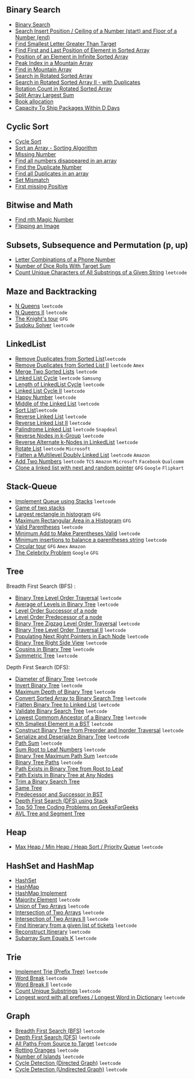 ## Binary Search
- [Binary Search](https://leetcode.com/problems/binary-search/)
- [Search Insert Position / Ceiling of a Number (start) and Floor of a Number (end)](https://leetcode.com/problems/search-insert-position/)
- [Find Smallest Letter Greater Than Target](https://leetcode.com/problems/find-smallest-letter-greater-than-target/)
- [Find First and Last Position of Element in Sorted Array](https://leetcode.com/problems/find-first-and-last-position-of-element-in-sorted-array/)
- [Position of an Element in Infinite Sorted Array](https://www.geeksforgeeks.org/find-position-element-sorted-array-infinite-numbers/)
- [Peak Index in a Mountain Array](https://leetcode.com/problems/peak-index-in-a-mountain-array/)
- [Find in Mountain Array](https://leetcode.com/problems/find-in-mountain-array/)
- [Search in Rotated Sorted Array](https://leetcode.com/problems/search-in-rotated-sorted-array/)
- [Search in Rotated Sorted Array II - with Duplicates](https://leetcode.com/problems/search-in-rotated-sorted-array-ii/)
- [Rotation Count in Rotated Sorted Array](https://www.geeksforgeeks.org/find-rotation-count-rotated-sorted-array/)
- [Split Array Largest Sum](https://leetcode.com/problems/split-array-largest-sum/)
- [Book allocation](https://www.geeksforgeeks.org/allocate-minimum-number-pages/)
- [Capacity To Ship Packages Within D Days](https://leetcode.com/problems/capacity-to-ship-packages-within-d-days/)

## Cyclic Sort
- [Cycle Sort](https://www.geeksforgeeks.org/cycle-sort/)
- [Sort an Array - Sorting Algorithm](https://leetcode.com/problems/sort-an-array/)
- [Missing Number](https://leetcode.com/problems/missing-number/)
- [Find all numbers disappeared in an array](https://leetcode.com/problems/find-all-numbers-disappeared-in-an-array/)
- [Find the Duplicate Number](https://leetcode.com/problems/find-the-duplicate-number/)
- [Find all Duplicates in an array](https://leetcode.com/problems/find-all-duplicates-in-an-array/)
- [Set Mismatch](https://leetcode.com/problems/set-mismatch/)
- [First missing Positive](https://leetcode.com/problems/first-missing-positive/)

## Bitwise and Math
- [Find nth Magic Number](https://www.geeksforgeeks.org/find-nth-magic-number/)
- [Flipping an Image](https://leetcode.com/problems/flipping-an-image/)

## Subsets, Subsequence and Permutation (p, up)
- [Letter Combinations of a Phone Number](https://leetcode.com/problems/letter-combinations-of-a-phone-number/)
- [Number of Dice Rolls With Target Sum](https://leetcode.com/problems/number-of-dice-rolls-with-target-sum/)
- [Count Unique Characters of All Substrings of a Given String](https://leetcode.com/problems/count-unique-characters-of-all-substrings-of-a-given-string/description/) `leetcode`

## Maze and Backtracking
- [N Queens](https://leetcode.com/problems/n-queens/) `leetcode`
- [N Queens II](https://leetcode.com/problems/n-queens-ii/) `leetcode`
- [The Knight's tour](https://www.geeksforgeeks.org/the-knights-tour-problem-backtracking-1/) `GFG`
- [Sudoku Solver](https://leetcode.com/problems/sudoku-solver/) `leetcode`

## LinkedList
- [Remove Duplicates from Sorted List](https://leetcode.com/problems/remove-duplicates-from-sorted-list/)`leetcode`
- [Remove Duplicates from Sorted List II](https://leetcode.com/problems/remove-duplicates-from-sorted-list-ii/) `leetcode` `Amex`
- [Merge Two Sorted Lists](https://leetcode.com/problems/merge-two-sorted-lists/) `leetcode`
- [Linked List Cycle](https://leetcode.com/problems/linked-list-cycle/) `leetcode` `Samsung`
- [Length of LinkedList Cycle](https://www.geeksforgeeks.org/find-length-of-loop-in-linked-list/) `leetcode`
- [Linked List Cycle II](https://leetcode.com/problems/linked-list-cycle-ii/) `leetcode`
- [Happy Number](https://leetcode.com/problems/happy-number/) `leetcode`
- [Middle of the Linked List](https://leetcode.com/problems/middle-of-the-linked-list/) `leetcode`
- [Sort List](https://leetcode.com/problems/sort-list/)`leetcode`
- [Reverse Linked List](https://leetcode.com/problems/reverse-linked-list/) `leetcode`
- [Reverse Linked List II](https://leetcode.com/problems/reverse-linked-list-ii/) `leetcode`
- [Palindrome Linked List](https://leetcode.com/problems/palindrome-linked-list/) `leetcode` `Snapdeal`
- [Reverse Nodes in k-Group](https://leetcode.com/problems/reverse-nodes-in-k-group/) `leetcode`
- [Reverse Alternate k-Nodes in LinkedList](https://www.geeksforgeeks.org/reverse-alternate-k-nodes-in-a-singly-linked-list/) `leetcode`
- [Rotate List](https://leetcode.com/problems/rotate-list/) `leetcode` `Microsoft`
- [Flatten a Multilevel Doubly Linked List](https://leetcode.com/problems/flatten-a-multilevel-doubly-linked-list/) `leetcode` `Amazon`
- [Add Two Numbers](https://leetcode.com/problems/add-two-numbers/) `leetcode` `TCS` `Amazon` `Microsoft` `Facebook` `Qualcomm`
- [Clone a linked list with next and random pointer](https://www.geeksforgeeks.org/clone-linked-list-next-random-pointer-o1-space/) `GFG` `Google` `Flipkart`

## Stack-Queue
- [Implement Queue using Stacks](https://leetcode.com/problems/implement-queue-using-stacks/) `leetcode`
- [Game of two stacks](https://www.hackerrank.com/challenges/game-of-two-stacks/problem) 
- [Largest rectangle in histogram](https://leetcode.com/problems/largest-rectangle-in-histogram/) `GFG`
- [Maximum Rectangular Area in a Histogram](https://practice.geeksforgeeks.org/problems/maximum-rectangular-area-in-a-histogram-1587115620/1/) `GFG`
- [Valid Parentheses](https://leetcode.com/problems/valid-parentheses/) `leetcode`
- [Minimum Add to Make Parentheses Valid](https://leetcode.com/problems/minimum-add-to-make-parentheses-valid/) `leetcode`
- [Minimum insertions to balance a parentheses string](https://leetcode.com/problems/minimum-insertions-to-balance-a-parentheses-string/) `leetcode`
- [Circular tour](https://practice.geeksforgeeks.org/problems/circular-tour/1) `GFG` `Amex` `Amazon`
- [The Celebrity Problem](https://practice.geeksforgeeks.org/problems/the-celebrity-problem/1/) `Google` `GFG`

## Tree
Breadth First Search (BFS) :
- [Binary Tree Level Order Traversal](https://leetcode.com/problems/binary-tree-level-order-traversal/) `leetcode`
- [Average of Levels in Binary Tree](https://leetcode.com/problems/average-of-levels-in-binary-tree/) `leetcode`
- [Level Order Successor of a node](https://www.geeksforgeeks.org/level-order-successor-of-a-node-in-binary-tree/) 
- [Level Order Predecessor of a node](https://practice.geeksforgeeks.org/problems/predecessor-and-successor/1) 
- [Binary Tree Zigzag Level Order Traversal](https://leetcode.com/problems/binary-tree-zigzag-level-order-traversal/) `leetcode`
- [Binary Tree Level Order Traversal II](https://leetcode.com/problems/binary-tree-level-order-traversal-ii/) `leetcode`
- [Populating Next Right Pointers in Each Node](https://leetcode.com/problems/populating-next-right-pointers-in-each-node/) `leetcode`
- [Binary Tree Right Side View](https://leetcode.com/problems/binary-tree-right-side-view/) `leetcode`
- [Cousins in Binary Tree](https://leetcode.com/problems/cousins-in-binary-tree/) `leetcode`
- [Symmetric Tree](https://leetcode.com/problems/symmetric-tree/) `leetcode`

Depth First Search (DFS):
- [Diameter of Binary Tree](https://leetcode.com/problems/diameter-of-binary-tree/) `leetcode`
- [Invert Binary Tree](https://leetcode.com/problems/invert-binary-tree/) `leetcode`
- [Maximum Depth of Binary Tree](https://leetcode.com/problems/maximum-depth-of-binary-tree/) `leetcode`
- [Convert Sorted Array to Binary Search Tree](https://leetcode.com/problems/convert-sorted-array-to-binary-search-tree/) `leetcode`
- [Flatten Binary Tree to Linked List](https://leetcode.com/problems/flatten-binary-tree-to-linked-list/) `leetcode`
- [Validate Binary Search Tree](https://leetcode.com/problems/validate-binary-search-tree/) `leetcode`
- [Lowest Commom Ancestor of a Binary Tree](https://leetcode.com/problems/lowest-common-ancestor-of-a-binary-tree/) `leetcode`
- [Kth Smallest Element in a BST](https://leetcode.com/problems/kth-smallest-element-in-a-bst/) `leetcode`
- [Construct Binary Tree from Preorder and Inorder Traversal](https://leetcode.com/problems/construct-binary-tree-from-preorder-and-inorder-traversal/) `leetcode`
- [Serialize and Deserialize Binary Tree](https://leetcode.com/problems/serialize-and-deserialize-binary-tree/) `leetcode`
- [Path Sum](https://leetcode.com/problems/path-sum/) `leetcode`
- [Sum Root to Leaf Numbers](https://leetcode.com/problems/sum-root-to-leaf-numbers/) `leetcode`
- [Binary Tree Maximum Path Sum](https://leetcode.com/problems/binary-tree-maximum-path-sum/) `leetcode`
- [Binary Tree Paths](https://leetcode.com/problems/binary-tree-paths/) `leetcode`
- [Path Exists in Binary Tree from Root to Leaf](https://www.geeksforgeeks.org/check-root-leaf-path-given-sequence/)
- [Path Exists in Binary Tree at Any Nodes](https://www.geeksforgeeks.org/print-path-between-any-two-nodes-in-a-binary-tree/)
- [Trim a Binary Search Tree](https://leetcode.com/problems/trim-a-binary-search-tree/description/)  
- [Same Tree](https://leetcode.com/problems/same-tree/)  
- [Predecessor and Successor in BST](https://practice.geeksforgeeks.org/problems/predecessor-and-successor/1)  
- [Depth First Search (DFS) using Stack](https://leetcode.com/problems/same-tree/) 
- [Top 50 Tree Coding Problems on GeeksForGeeks](https://www.geeksforgeeks.org/top-50-tree-coding-problems-for-interviews/) 
- [AVL Tree and Segment Tree]() 

## Heap
- [Max Heap / Min Heap / Heap Sort / Priority Queue]() `leetcode`

## HashSet and HashMap
- [HashSet]() 
- [HashMap]() 
- [HashMap Implement]() 
- [Majority Element](https://leetcode.com/problems/majority-element/) `leetcode`
- [Union of Two Arrays](https://www.geeksforgeeks.org/find-union-and-intersection-of-two-unsorted-arrays/) `leetcode`
- [Intersection of Two Arrays](https://leetcode.com/problems/intersection-of-two-arrays/description/) `leetcode`
- [Intersection of Two Arrays II](https://leetcode.com/problems/intersection-of-two-arrays-ii/description/) `leetcode`
- [Find Itinerary from a given list of tickets](https://www.geeksforgeeks.org/find-itinerary-from-a-given-list-of-tickets/) `leetcode`
- [Reconstruct Itinerary](https://leetcode.com/problems/reconstruct-itinerary/description/) `leetcode`
- [Subarray Sum Equals K](https://leetcode.com/problems/subarray-sum-equals-k/description/) `leetcode`


## Trie
- [Implement Trie (Prefix Tree)](https://leetcode.com/problems/implement-trie-prefix-tree/description/) `leetcode`
- [Word Break](https://leetcode.com/problems/word-break/description/) `leetcode`
- [Word Break II](https://leetcode.com/problems/word-break-ii/) `leetcode`
- [Count Unique Substrings](https://www.geeksforgeeks.org/count-number-of-distinct-substring-in-a-string/) `leetcode`
- [Longest word with all prefixes / Longest Word in Dictionary](https://leetcode.com/problems/longest-word-in-dictionary/description/) `leetcode`

## Graph
- [Breadth First Search (BFS)]() `leetcode`
- [Depth First Search (DFS)]() `leetcode`
- [All Paths From Source to Target](https://leetcode.com/problems/all-paths-from-source-to-target/description/) `leetcode`
- [Rotting Oranges](https://leetcode.com/problems/rotting-oranges/description/) `leetcode`
- [Number of Islands](https://leetcode.com/problems/number-of-islands/description/) `leetcode`
- [Cycle Detection (Directed Graph)]() `leetcode`
- [Cycle Detection (Undirected Graph)]() `leetcode`
